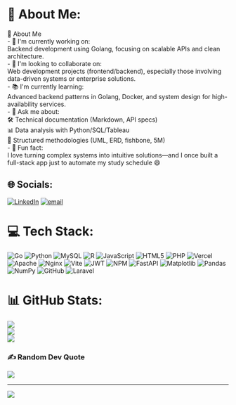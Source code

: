 # 💫 About Me:
👋 About Me<br>- 🔧 I'm currently working on:<br>Backend development using Golang, focusing on scalable APIs and clean architecture.<br>- 🤝 I'm looking to collaborate on:<br>Web development projects (frontend/backend), especially those involving data-driven systems or enterprise solutions.<br>- 📚 I'm currently learning:<br>Advanced backend patterns in Golang, Docker, and system design for high-availability services.<br>- 💬 Ask me about:<br>🛠️ Technical documentation (Markdown, API specs)<br>📊 Data analysis with Python/SQL/Tableau<br>🧩 Structured methodologies (UML, ERD, fishbone, 5M)<br>- 🎯 Fun fact:<br>I love turning complex systems into intuitive solutions—and I once built a full-stack app just to automate my study schedule 😄<br>


## 🌐 Socials:
[![LinkedIn](https://img.shields.io/badge/LinkedIn-%230077B5.svg?logo=linkedin&logoColor=white)](https://linkedin.com/in/septianrizqi) [![email](https://img.shields.io/badge/Email-D14836?logo=gmail&logoColor=white)](mailto:septianrizqi.workmail@gmail.com) 

# 💻 Tech Stack:
![Go](https://img.shields.io/badge/go-%2300ADD8.svg?style=for-the-badge&logo=go&logoColor=white) ![Python](https://img.shields.io/badge/python-3670A0?style=for-the-badge&logo=python&logoColor=ffdd54) ![MySQL](https://img.shields.io/badge/mysql-4479A1.svg?style=for-the-badge&logo=mysql&logoColor=white) ![R](https://img.shields.io/badge/r-%23276DC3.svg?style=for-the-badge&logo=r&logoColor=white) ![JavaScript](https://img.shields.io/badge/javascript-%23323330.svg?style=for-the-badge&logo=javascript&logoColor=%23F7DF1E) ![HTML5](https://img.shields.io/badge/html5-%23E34F26.svg?style=for-the-badge&logo=html5&logoColor=white) ![PHP](https://img.shields.io/badge/php-%23777BB4.svg?style=for-the-badge&logo=php&logoColor=white) ![Vercel](https://img.shields.io/badge/vercel-%23000000.svg?style=for-the-badge&logo=vercel&logoColor=white) ![Apache](https://img.shields.io/badge/apache-%23D42029.svg?style=for-the-badge&logo=apache&logoColor=white) ![Nginx](https://img.shields.io/badge/nginx-%23009639.svg?style=for-the-badge&logo=nginx&logoColor=white) ![Vite](https://img.shields.io/badge/vite-%23646CFF.svg?style=for-the-badge&logo=vite&logoColor=white) ![JWT](https://img.shields.io/badge/JWT-black?style=for-the-badge&logo=JSON%20web%20tokens) ![NPM](https://img.shields.io/badge/NPM-%23CB3837.svg?style=for-the-badge&logo=npm&logoColor=white) ![FastAPI](https://img.shields.io/badge/FastAPI-005571?style=for-the-badge&logo=fastapi) ![Matplotlib](https://img.shields.io/badge/Matplotlib-%23ffffff.svg?style=for-the-badge&logo=Matplotlib&logoColor=black) ![Pandas](https://img.shields.io/badge/pandas-%23150458.svg?style=for-the-badge&logo=pandas&logoColor=white) ![NumPy](https://img.shields.io/badge/numpy-%23013243.svg?style=for-the-badge&logo=numpy&logoColor=white) ![GitHub](https://img.shields.io/badge/github-%23121011.svg?style=for-the-badge&logo=github&logoColor=white) ![Laravel](https://img.shields.io/badge/laravel-%23FF2D20.svg?style=for-the-badge&logo=laravel&logoColor=white)
# 📊 GitHub Stats:
![](https://github-readme-stats.vercel.app/api?username=septianshft&theme=gruvbox&hide_border=false&include_all_commits=false&count_private=false)<br/>
![](https://nirzak-streak-stats.vercel.app/?user=septianshft&theme=gruvbox&hide_border=false)<br/>
![](https://github-readme-stats.vercel.app/api/top-langs/?username=septianshft&theme=gruvbox&hide_border=false&include_all_commits=false&count_private=false&layout=compact)

### ✍️ Random Dev Quote
![](https://quotes-github-readme.vercel.app/api?type=vetical&theme=tokyonight)

---
[![](https://visitcount.itsvg.in/api?id=septianshft&icon=0&color=0)](https://visitcount.itsvg.in)

<!-- Proudly created with GPRM ( https://gprm.itsvg.in ) -->
